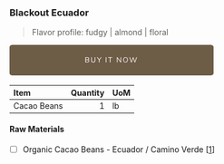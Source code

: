 ### Blackout Ecuador
> Flavor profile: fudgy | almond | floral

[![Buy Now](/assets/images/buy-now.png "Buy Now")](https://shop.osocra.com/products/22022811)

| Item | Quantity | UoM  |
| :---     | ---:    | :--- |
| Cacao Beans  | 1    | lb    |

#### Raw Materials
- [ ] Organic Cacao Beans -  Ecuador / Camino Verde [[1](/vendors)]
